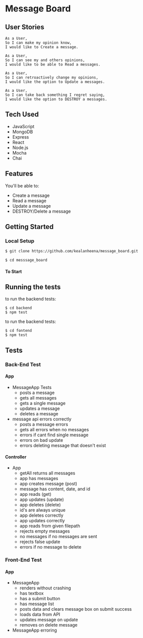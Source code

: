 # Message Board

## User Stories

```
As a User,
So I can make my opinion know,
I would like to Create a message.

As a User,
So I can see my and others opinions,
I would like to be able to Read a messages.

As a User,
So I can retroactively change my opinions,
I would like the option to Update a messages.

As a User,
So I can take back something I regret saying,
I would like the option to DESTROY a messages.
```

## Tech Used

- JavaScript 
- MongoDB
- Express
- React
- Node.js
- Mocha
- Chai

## Features

You'll be able to:

- Create a message
- Read a message
- Update a message
- DESTROY/Delete a message

## Getting Started

### Local Setup

```sh
$ git clone https://github.com/kealanheena/message_board.git
```

```sh
$ cd messsage_board
```

#### To Start



## Running the tests

to run the backend tests:

```
$ cd backend
$ npm test
```

to run the backend tests:

```
$ cd fontend
$ npm test
```

## Tests 

### Back-End Test

#### App
- MessageApp Tests
  - posts a message
  - gets all messages
  - gets a single message
  - updates a message
  - deletes a message
- message api errors correctly
  - posts a message errors
  - gets all errors when no messages
  - errors if cant find single message
  - errors on bad update
  - errors deleting message that doesn't exist
#### Controller
- App
  - getAll returns all messages
  - app has messages
  - app creates message (post)
  - message has content, date, and id
  - app reads (get)
  - app updates (update)
  - app deletes (delete)
  - id's are always unique
  - app deletes correctly
  - app updates correctly
  - app reads from given filepath
  - rejects empty messages
  - no messages if no messages are sent
  - rejects false update
  - errors if no message to delete

### Front-End Test
#### App
- MessageApp
  - renders without crashing
  - has textbox
  - has a submit button
  - has message list
  - posts data and clears message box on submit success
  - loads data from API
  - updates message on update
  - removes on delete message
- MessageApp erroring
